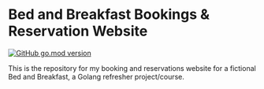 # Bed and Breakfast Bookings & Reservation Website
[![GitHub go.mod version](https://img.shields.io/github/go-mod/go-version/emiljannesson/bed-and-breakfast)](https://github.com/emiljannesson/bed-and-breakfast/blob/main/go.mod)

This is the repository for my booking and reservations website for a fictional Bed and Breakfast, a Golang refresher project/course.
